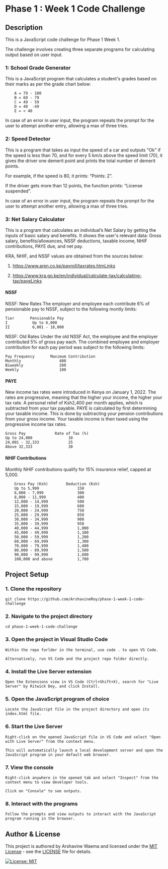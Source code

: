 # Phase 1 : Week 1 Code Challenge
## Description

This is a JavaScript code challenge for Phase 1 Week 1.

The challenge involves creating three separate programs for calculating output based on user input.

### 1: School Grade Generator
This is a JavaScript program that calculates a student's grades based on their marks as per the grade chart below:

        A = 79 - 100
        B = 60 - 79
        C = 49 - 59
        D = 40  -49
        E = < 40

        

In case of an error in user input, the program repeats the prompt for the user to attempt another entry, allowing a max of three tries.

### 2: Speed Detector

This is a program that takes as input the speed of a car and outputs "Ok" if the speed is less than 70, and for every 5 km/s above the speed limit (70), it gives the driver one demerit point and prints the total number of demerit points.

For example, if the speed is 80, it prints: “Points: 2”. 

If the driver gets more than 12 points, the function prints: “License suspended”.

In case of an error in user input, the program repeats the prompt for the user to attempt another entry, allowing a max of three tries.


### 3: Net Salary Calculator

This is a program that calculates an individual’s Net Salary by getting the inputs of basic salary and benefits. It shows the user's relevant data: Gross salary, benefits/allowances, NSSF deductions, taxable income, NHIF contributions, PAYE due, and net pay.

KRA, NHIF, and NSSF values are obtained from the sources below:

1. https://www.aren.co.ke/payroll/taxrates.htmLinks

2. https://www.kra.go.ke/en/individual/calculate-tax/calculating-tax/payeLinks


#### NSSF
NSSF: New Rates
The employer and employee each contribute 6% of pensionable pay to NSSF, subject to the following montly limits:

    Tier       Pensionable Pay
    I           Up to 6,000
    II          6,001 - 18,000


NSSF: Old Rates
Under the old NSSF Act, the employee and the employer contributed 5% of gross pay each. The combined employee and employer contribution for each pay period was subject to the following limits:

    Pay Frequency       Maximum Contribution
    Monthly	                400
    Biweekly                200
    Weekly	                100


#### PAYE
New income tax rates were introduced in Kenya on January 1, 2022. The rates are progressive, meaning that the higher your income, the higher your tax rate. 
A personal relief of Ksh2,400 per month applies, which is subtracted from your tax payable.
PAYE is calculated by first determining your taxable income. This is done by subtracting your pension contributions from your gross income. 
Your taxable income is then taxed using the progressive income tax rates.

    Gross Pay             Rate of Tax (%)
    Up to 24,000                10
    24,001 - 32,333             25
    Above 32,333                30


#### NHIF Contributions
Monthly NHIF contributions qualify for 15% insurance relief, capped at 5,000.
```
    Gross Pay (Ksh)        Deduction (Ksh)
    Up to 5,999                 150	 	
    6,000 - 7,999               300	 	
    8,000 - 11,999              400	     	
    12,000 - 14,999             500	 	
    15,000 - 19,999             600	 	
    20,000 - 24,999             750	 	
    25,000 - 29,999             850	 	
    30,000 - 34,999             900	 	
    35,000 - 39,999             950
    40,000 - 44,999             1,000	 	
    45,000 - 49,999             1,100
    50,000 - 59,999             1,200
    60,000 - 69,999             1,300
    70,000 - 79,999             1,400
    80,000 - 89,999             1,500
    90,000 - 99,999             1,600
    100,000 and above           1,700
```


## Project Setup
### 1. Clone the repository
```
git clone https://github.com/ArshavineRoy/phase-1-week-1-code-challenge
```

### 2. Navigate to the project directory
```
cd phase-1-week-1-code-challenge
```
### 3. Open the project in Visual Studio Code
```
Within the repo forlder in the terminal, use code . to open VS Code.

Alternatively, run VS Code and the project repo folder directly.
```
### 4. Install the Live Server extension
```
Open the Extensions view in VS Code (Ctrl+Shift+X), search for "Live Server" by Ritwick Dey, and click Install.
```

### 5. Open the JavaScript program of choice
```
Locate the JavaScript file in the project directory and open its index.html file.
```

### 6. Start the Live Server
```
Right-click on the opened JavaScript file in VS Code and select "Open with Live Server" from the context menu.

This will automatically launch a local development server and open the JavaScript program in your default web browser.
```

### 7. View the console
```
Right-click anywhere in the opened tab and select "Inspect" from the context menu to view developer tools.

Click on "Console" to see outputs.

```

### 8. Interact with the programs
```
Follow the prompts and view outputs to interact with the JavaScript program running in the browser.
```


## Author & License
This project is authored by Arshavine Waema and licensed under the [MIT License](LICENSE) - see the [LICENSE](LICENSE) file for details.

[![License: MIT](https://img.shields.io/badge/License-MIT-yellow.svg)](https://opensource.org/licenses/MIT)
